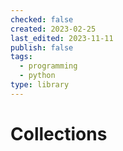 ```yaml
---
checked: false
created: 2023-02-25
last_edited: 2023-11-11
publish: false
tags:
  - programming
  - python
type: library
---
```

# Collections
